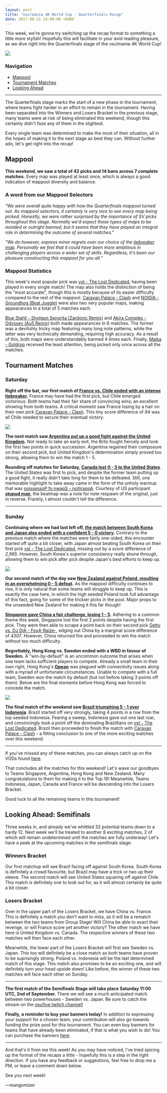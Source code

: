 ```yaml
---
layout: post
title: "osu!mania 4K World Cup - Quarterfinals Recap"
date: 2017-08-31 14:00:00 +0000
---
```


This week, we're gonna try switching up the recap format to something a little more stylish! Hopefully this will facilitate in your avid reading pleasure, as we dive right into the Quarterfinals stage of the osu!mania 4K World Cup!

![](/wiki/shared/news/banners/mania4k_logo_2017.jpg)

### Navigation

- [Mappool](#mappool)
- [Tournament Matches](#matches)
- [Looking Ahead](#ahead)

--------
The Quarterfinals stage marks the start of a new phase in the tournament, where teams fight harder in an effort to remain in the tournament. Having been separated into the Winners and Losers Bracket in the previous stage, many teams were at risk of being eliminated this weekend, though this certainly didn't faze any of them in the slightest.

Every single team was determined to make the most of their situation, all in the hopes of making it to the next stage as best they can. Without further ado, let's get right into the recap!

## <a name="mappool" id="mappool"></a>Mappool

**This weekend, we saw a total of 42 picks and 14 bans across 7 complete matches.** Every map was played at least once, which is always a good indication of mappool diversity and balance.

### A word from our Mappool Selectors

*"We were overall quite happy with how the Quarterfinals mappool turned out. As mappool selectors, it certainly is very nice to see every map being picked. Honestly, we were rather surprised by the importance of SV picks throughout this stage. Normally we'd expect these types of maps to be avoided or outright banned, but it seems that they have played an integral role in determining the outcome of several matches."*

*"We do however, express minor regrets over our choice of the [tiebreaker map](https://osu.ppy.sh/beatmaps/1038662&m=3). Personally we feel that it could have been more ambitious in challenging players across a wider set of skills. Regardless, it's been our pleasure constructing this mappool for you all."*

### Mappool Statistics

This week's most popular pick was [yst - The Lost Dedicated](https://osu.ppy.sh/beatmapsets/617988#mania/1302866), having been played in every single match! The map also holds the distinction of being the "most accurate", though this is mostly because of its easier difficulty compared to the rest of the mappool. [Caravan Palace - Clash](https://osu.ppy.sh/beatmapsets/646460#mania/1369706) and [NOISIA - Groundhog (Beat Juggle)](https://osu.ppy.sh/beatmapsets/591171#mania/1252742) were also two very popular maps, making appearances in a total of 5 matches each.

[Blue Stahli - Shotgun Senorita (Zardonic Remix)](https://osu.ppy.sh/beatmapsets/631861#mania/1341515) and [Akira Complex - Odyssey (Au5 Remix)](https://osu.ppy.sh/beatmapsets/519513#mania/1103630) both made appearances in 6 matches. The former was a devilishly tricky map featuring many long note patterns, while the latter was very technically demanding, requiring high accuracy. As a result of this, both maps were understandably banned 4 times each. Finally, [Maika - Goldrop](https://osu.ppy.sh/beatmapsets/587117#mania/1243241) received the least attention, being picked only once across all the matches.

## <a name="matches" id="matches"></a>Tournament Matches

### Saturday

**Right off the bat, our first match of [France vs. Chile ended with an intense tiebreaker](https://osu.ppy.sh/community/matches/35585664).** France may have had the first pick, but Chile emerged victorious. Both teams had their fair share of convincing wins; an excellent showing from both teams. A critical moment saw France losing by a hair on their own pick [Caravan Palace - Clash](https://osu.ppy.sh/beatmapsets/646460#mania/1369706). This tiny score difference of *94* was all Chile needed to secure their eventual victory.

![](/wiki/shared/news/2017-08-31-osu-mania-4k-world-cup-quarterfinals-recap/FranceChile_game1.jpg)

**The next match saw [Argentina put up a good fight against the United Kingdom](https://osu.ppy.sh/community/matches/35588367).** Not ready to take an early exit, the Brits fought fiercely and took the first two points in quick succession. Argentina regained their composure on their second pick, but United Kingdom's determination simply proved too strong, allowing them to win the match 1 - 5.

**Rounding off matches for Saturday, [Canada lost  0 - 5 to the United States](https://osu.ppy.sh/community/matches/35590366)**. The United States was first to pick, and despite the former team putting up a good fight, it really didn't take long for them to be defeated. Still, one memorable highlight to take away came in the form of the unholy warmup that was [noissessoP fo nwapS - noitirappA](https://osu.ppy.sh/beatmapsets/659725#mania/1397099). Courtesy of US participant **[stupud man](https://osu.ppy.sh/users/2141612)**, the beatmap was a note for note respawn of the original, just in reverse. Frankly, I almost couldn't tell the difference.

--------

### Sunday

**Continuing where we had last left off, [the match between South Korea and Japan also ended with a confident 5 - 0 victory](https://osu.ppy.sh/community/matches/35601021)**. Contrary to the previous match where the matches were fairly one-sided, this encounter started off quite a bit closer, with Japan almost beating South Korea on their first pick [yst - The Lost Dedicated](https://osu.ppy.sh/beatmaps/1302866), missing out by a score difference of *2,965*. However, South Korea's superior consistency really shone through, allowing them to win pick after pick despite Japan's best efforts to keep up.  

![](/wiki/shared/news/2017-08-31-osu-mania-4k-world-cup-quarterfinals-recap/SouthKoreaJapan_game2.jpg)

**Our second match of the day saw [New Zealand against Poland, resulting in an overwhelming 0 - 5 defeat](https://osu.ppy.sh/community/matches/35602514).** As the mappool difficulty continues to rise, it is only natural that some teams will struggle to keep up. This is exactly the case here, in which the high seeded Poland took full advantage of this fact, going for some of the trickier picks in the pool. Major props to the unseeded New Zealand for making it this far though!

**[Singapore gave China a fair challenge, losing 1 - 5](https://osu.ppy.sh/community/matches/35604433).** Adhering to a common theme this week, Singapore lost the first 2 points despite having the first pick. They were then able to scrape a point back on their second pick [Getty vs. DJ DiA - Fox4-Raize-](https://osu.ppy.sh/beatmapsets/580157#mania/1228388), edging out China by a marginal score difference of *4307*. However, China returned fire and proceeded to win the match without too much difficulty.  

**Regrettably, Hong Kong vs. Sweden ended with a WBD in favour of Sweden.** A "win-by-default" is an uncommon outcome that arises when one team lacks sufficient players to compete. Already a small team in their own right, Hong Kong's **[Opean](https://osu.ppy.sh/users/4544555)** was plagued with connectivity issues along with a myriad of unfortunate circumstances. Unable to compete with a full team, Sweden won the match by default (but not before taking 3 points off them). Below are the final moments before Hong Kong was forced to concede the match.

![](/wiki/shared/news/2017-08-31-osu-mania-4k-world-cup-quarterfinals-recap/HongKongSweden_game3.jpg)

**The final match of the weekend saw [Brazil triumphing 5 - 1 over Indonesia](https://osu.ppy.sh/community/matches/35608732)**. Brazil started off very strongly, taking 4 points in a row from the top seeded Indonesia. Fearing a sweep, Indonesia gave out one last roar, and convincingly took a point off the dominating Brazillians on [yst - The Lost Dedicated](https://osu.ppy.sh/beatmapsets/617988#mania/1302866). Brazil then proceeded to finish the match with [Caravan Palace - Clash](https://osu.ppy.sh/beatmapsets/646460#mania/1369706) - a fitting conclusion to one of the more exciting matches over this weekend.

--------

If you've missed any of these matches, you can always catch up on the VODs found [here](https://www.twitch.tv/osulive/videos/all).

That concludes all the matches for this weekend! Let's wave our goodbyes to Teams Singapore, Argentina, Hong Kong and New Zealand. Many congratulations to them for making it to the Top 16! Meanwhile, Teams Indonesia, Japan, Canada and France will be descending into the Losers Bracket.

Good luck to all the remaining teams in this tournament!

## <a name="ahead" id="ahead"></a>Looking Ahead: Semifinals

Three weeks in, and already we've whittled 32 potential teams down to a hardy 12. Next week we'll be treated to another 8 exciting matches, 2 of which will remain undetermined until the matches are fully underway! Let's have a peek at the upcoming matches in the semifinals stage:
  
### Winners Bracket

Our first matchup will see Brazil facing off against South Korea. South Korea is definitely a crowd favourite, but Brazil may have a trick or two up their sleeve. The second match will see United States squaring off against Chile. This match is definitely one to look out for, as it will almost certainly be quite a bit closer.  

### Losers Bracket

Over in the upper part of the Losers Bracket, we have China vs. France. This is definitely a match you don't want to miss, as it will be a rematch between the two teams from Group Stage! Will China be able to exact their revenge, or will France score yet another victory? The other match we have here is United Kingdom vs. Canada. The respective winners of these two matches will then face each other.

Meanwhile, the lower part of the Losers Bracket will first see Sweden vs. Japan. This too will definitely be a close match as both teams have proven to be suprisingly strong. Poland vs. Indonesia will be the last determined match of this stage. This match also promises to be an exciting one, and will definitely turn your head upside down! Like before, the winner of these two matches will face each other on Sunday.

--------

**The first match of the Semifinals Stage will take place Saturday 11:00 UTC, 2nd of September.** There we will see a much anticipated match between two powerhouses - Sweden vs. Japan. Be sure to catch the stream on the [osu!live twitch channel!](https://www.twitch.tv/osulive)

**Finally, a reminder to buy your banners today!** In addition to expressing your support for a chosen team, your contribution will also go towards funding the prize pool for this tournament. You can even buy banners for teams that have already been eliminated, if that is what you wish to do! You can purchase the banners [here](https://osu.ppy.sh/store/products/226).

--------

And that's it from me this week! As you may have noticed, I've tried spicing up the format of the recaps a little - hopefully this is a step in the right direction. If you have any feedback or suggestions, feel free to drop me a PM, or leave a comment down below.

See you next week!

—mangomizer
